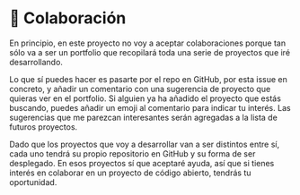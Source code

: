 # 👥 Colaboración

En principio, en este proyecto no voy a aceptar colaboraciones porque tan sólo va a ser un portfolio que recopilará toda una serie de proyectos que iré desarrollando.

Lo que sí puedes hacer es pasarte por el repo en GitHub, por esta issue en concreto, y añadir un comentario con una sugerencia de proyecto que quieras ver en el portfolio. Si alguien ya ha añadido el proyecto que estás buscando, puedes añadir un emoji al comentario para indicar tu interés. Las sugerencias que me parezcan interesantes serán agregadas a la lista de futuros proyectos.

Dado que los proyectos que voy a desarrollar van a ser distintos entre sí, cada uno tendrá su propio repositorio en GitHub y su forma de ser desplegado. En esos proyectos sí que aceptaré ayuda, así que si tienes interés en colaborar en un proyecto de código abierto, tendrás tu oportunidad.
